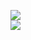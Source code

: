 [![](https://img.shields.io/badge/Made%20With-Github%20Spray-lightgrey.svg?style=for-the-badge&logo=github)](https://github.com/Annihil/github-spray#798)  
[![](https://i.imgur.com/2DrTn0Z.gif)](https://github.com/Annihil/github-spray)